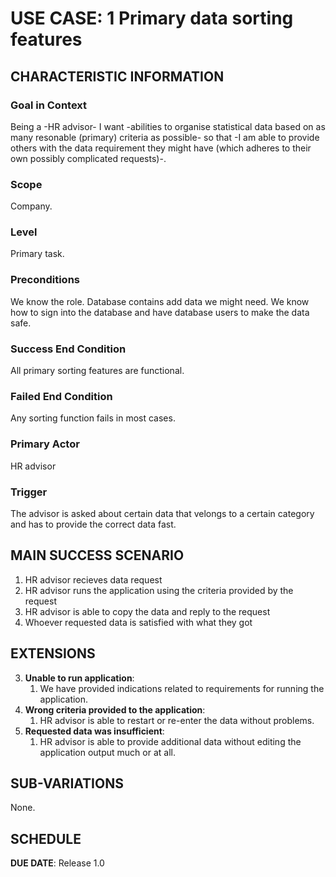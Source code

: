 # USE CASE: 1 Primary data sorting features

## CHARACTERISTIC INFORMATION

### Goal in Context

Being a -HR advisor- I want -abilities to organise statistical data based on as many resonable (primary) criteria as possible- so that -I am able to provide others with the data requirement they might have (which adheres to their own possibly complicated requests)-.

### Scope

Company.

### Level

Primary task.

### Preconditions

We know the role. Database contains add data we might need. We know how to sign into the database and have database users to make the data safe.

### Success End Condition

All primary sorting features are functional.

### Failed End Condition

Any sorting function fails in most cases.

### Primary Actor

HR advisor

### Trigger

The advisor is asked about certain data that velongs to a certain category and has to provide the correct data fast.

## MAIN SUCCESS SCENARIO

1. HR advisor recieves data request
2. HR advisor runs the application using the criteria provided by the request
3. HR advisor is able to copy the data and reply to the request
4. Whoever requested data is satisfied with what they got

## EXTENSIONS

3. **Unable to run application**:
    1. We have provided indications related to requirements for running the application.
3. **Wrong criteria provided to the application**:
    1. HR advisor is able to restart or re-enter the data without problems.
4. **Requested data was insufficient**:
    1. HR advisor is able to provide additional data without editing the application output much or at all.

## SUB-VARIATIONS

None.

## SCHEDULE

**DUE DATE**: Release 1.0

